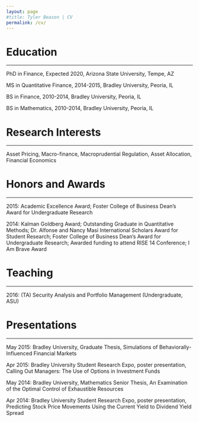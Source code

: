 ```yaml
---
layout: page
#title: Tyler Beason | CV
permalink: /cv/
---
```



Education
=========
***
PhD in Finance, Expected 2020, Arizona State University, Tempe, AZ

MS in Quantitative Finance, 2014-2015, Bradley University, Peoria, IL

BS in Finance, 2010-2014, Bradley University, Peoria, IL

BS in Mathematics, 2010-2014, Bradley University, Peoria, IL

Research Interests
==================
***
Asset Pricing, Macro-finance, Macroprudential Regulation, Asset Allocation, Financial Economics

Honors and Awards
=================
***
2015: Academic Excellence Award; Foster College of Business Dean’s Award for Undergraduate Research

2014: Kalman Goldberg Award; Outstanding Graduate in Quantitative Methods; Dr. Alfonse and Nancy Masi International Scholars Award for Student Research; Foster College of Business Dean’s Award for Undergraduate Research; Awarded funding to attend RISE 14 Conference; I Am Brave Award

Teaching
=================
***
2016: (TA) Security Analysis and Portfolio Management (Undergraduate, ASU)

Presentations
=============
***
May 2015: Bradley University, Graduate Thesis, Simulations of Behaviorally-Influenced Financial Markets

Apr 2015: Bradley University Student Research Expo, poster presentation, Calling Out Managers: The Use of Options in Investment Funds

May 2014: Bradley University, Mathematics Senior Thesis, An Examination of the Optimal Control of Exhaustible Resources

Apr 2014: Bradley University Student Research Expo, poster presentation, Predicting Stock Price Movements Using the Current Yield to Dividend Yield Spread






